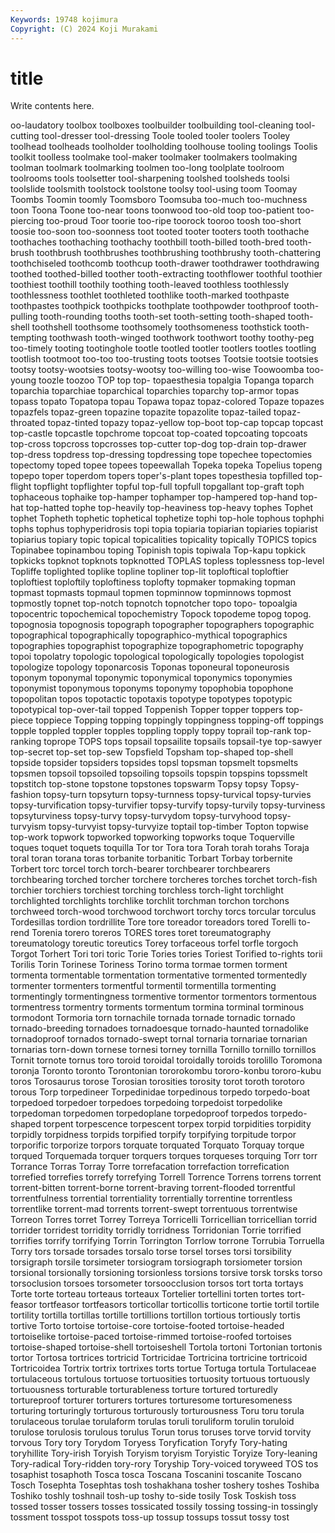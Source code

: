 ```yaml
---
Keywords: 19748 kojimura
Copyright: (C) 2024 Koji Murakami
---
```


# title

Write contents here.



oo-laudatory toolbox toolboxes toolbuilder toolbuilding tool-cleaning
tool-cutting tool-dresser tool-dressing Toole tooled tooler toolers Tooley toolhead toolheads
toolholder toolholding toolhouse tooling toolings Toolis toolkit toolless toolmake tool-maker
toolmaker toolmakers toolmaking toolman toolmark toolmarking toolmen too-long toolplate toolroom
toolrooms tools toolsetter tool-sharpening toolshed toolsheds toolsi toolslide toolsmith toolstock
toolstone toolsy tool-using toom Toomay Toombs Toomin toomly Toomsboro Toomsuba
too-much too-muchness toon Toona Toone too-near toons toonwood too-old toop
too-patient too-piercing too-proud Toor toorie too-ripe toorock tooroo toosh too-short
toosie too-soon too-soonness toot tooted tooter tooters tooth toothache toothaches
toothaching toothachy toothbill tooth-billed tooth-bred tooth-brush toothbrush toothbrushes toothbrushing toothbrushy
tooth-chattering toothchiseled toothcomb toothcup tooth-drawer toothdrawer toothdrawing toothed toothed-billed toother
tooth-extracting toothflower toothful toothier toothiest toothill toothily toothing tooth-leaved toothless
toothlessly toothlessness toothlet toothleted toothlike tooth-marked toothpaste toothpastes toothpick toothpicks
toothplate toothpowder toothproof tooth-pulling tooth-rounding tooths tooth-set tooth-setting tooth-shaped tooth-shell
toothshell toothsome toothsomely toothsomeness toothstick tooth-tempting toothwash tooth-winged toothwork toothwort
toothy toothy-peg too-timely tooting tootinghole tootle tootled tootler tootlers tootles
tootling tootlish tootmoot too-too too-trusting toots tootses Tootsie tootsie tootsies
tootsy tootsy-wootsies tootsy-wootsy too-willing too-wise Toowoomba too-young toozle toozoo TOP
top top- topaesthesia topalgia Topanga toparch toparchia toparchiae toparchical toparchies
toparchy top-armor topas topass topato Topatopa topau Topawa topaz topaz-colored
Topaze topazes topazfels topaz-green topazine topazite topazolite topaz-tailed topaz-throated topaz-tinted
topazy topaz-yellow top-boot top-cap topcap topcast top-castle topcastle topchrome topcoat
top-coated topcoating topcoats top-cross topcross topcrosses top-cutter top-dog top-drain top-drawer
top-dress topdress top-dressing topdressing tope topechee topectomies topectomy toped topee
topees topeewallah Topeka topeka Topelius topeng topepo toper toperdom topers
toper's-plant topes topesthesia topfilled top-flight topflight topflighter topful top-full topfull
topgallant top-graft toph tophaceous tophaike top-hamper tophamper top-hampered top-hand top-hat
top-hatted tophe top-heavily top-heaviness top-heavy tophes Tophet tophet Topheth tophetic
tophetical tophetize tophi top-hole tophous tophphi tophs tophus tophyperidrosis topi
topia topiaria topiarian topiaries topiarist topiarius topiary topic topical topicalities
topicality topically TOPICS topics Topinabee topinambou toping Topinish topis topiwala
Top-kapu topkick topkicks topknot topknots topknotted TOPLAS topless toplessness top-level
Topliffe toplighted toplike topline topliner top-lit toploftical toploftier toploftiest toploftily
toploftiness toplofty topmaker topmaking topman topmast topmasts topmaul topmen topminnow
topminnows topmost topmostly topnet top-notch topnotch topnotcher topo topo- topoalgia
topocentric topochemical topochemistry Topock topodeme topog topog. topognosia topognosis topograph
topographer topographers topographic topographical topographically topographico-mythical topographics topographies topographist topographize
topographometric topography topoi topolatry topologic topological topologically topologies topologist topologize
topology toponarcosis Toponas toponeural toponeurosis toponym toponymal toponymic toponymical toponymics
toponymies toponymist toponymous toponyms toponymy topophobia topophone topopolitan topos topotactic
topotaxis topotype topotypes topotypic topotypical top-over-tail topped Toppenish Topper topper
toppers top-piece toppiece Topping topping toppingly toppingness topping-off toppings topple
toppled toppler topples toppling topply toppy toprail top-rank top-ranking toprope
TOPS tops topsail topsailite topsails topsail-tye top-sawyer top-secret top-set top-sew
Topsfield Topsham top-shaped top-shell topside topsider topsiders topsides topsl topsman
topsmelt topsmelts topsmen topsoil topsoiled topsoiling topsoils topspin topspins topssmelt
topstitch top-stone topstone topstones topswarm Topsy topsy Topsy-fashion topsy-turn topsyturn
topsy-turnness topsy-turvical topsy-turvies topsy-turvification topsy-turvifier topsy-turvify topsy-turvily topsy-turviness topsyturviness topsy-turvy
topsy-turvydom topsy-turvyhood topsy-turvyism topsy-turvyist topsy-turvyize toptail top-timber Topton topwise top-work
topwork topworked topworking topworks toque Toquerville toques toquet toquets toquilla
Tor tor Tora tora Torah torah torahs Toraja toral toran
torana toras torbanite torbanitic Torbart Torbay torbernite Torbert torc torcel
torch torch-bearer torchbearer torchbearers torchbearing torched torcher torchere torcheres torches
torchet torch-fish torchier torchiers torchiest torching torchless torch-light torchlight torchlighted
torchlights torchlike torchlit torchman torchon torchons torchweed torch-wood torchwood torchwort
torchy torcs torcular torculus Tordesillas tordion tordrillite Tore tore toreador
toreadors tored Torelli to-rend Torenia torero toreros TORES tores toret
toreumatography toreumatology toreutic toreutics Torey torfaceous torfel torfle torgoch Torgot
Torhert Tori tori toric Torie Tories tories Toriest Torified to-rights
torii Torilis Torin Torinese Toriness Torino torma tormae tormen torment
tormenta tormentable tormentation tormentative tormented tormentedly tormenter tormenters tormentful tormentil
tormentilla tormenting tormentingly tormentingness tormentive tormentor tormentors tormentous tormentress tormentry
torments tormentum tormina torminal torminous tormodont Tormoria torn tornachile tornada
tornade tornadic tornado tornado-breeding tornadoes tornadoesque tornado-haunted tornadolike tornadoproof tornados
tornado-swept tornal tornaria tornariae tornarian tornarias torn-down tornese tornesi torney
tornilla Tornillo tornillo tornillos Tornit tornote tornus toro toroid toroidal
toroidally toroids torolillo Toromona toronja Toronto toronto Torontonian tororokombu tororo-konbu
tororo-kubu toros Torosaurus torose Torosian torosities torosity torot toroth torotoro
torous Torp torpedineer Torpedinidae torpedinous torpedo torpedo-boat torpedoed torpedoer torpedoes
torpedoing torpedoist torpedolike torpedoman torpedomen torpedoplane torpedoproof torpedos torpedo-shaped torpent
torpescence torpescent torpex torpid torpidities torpidity torpidly torpidness torpids torpified
torpify torpifying torpitude torpor torporific torporize torpors torquate torquated Torquato
Torquay torque torqued Torquemada torquer torquers torques torqueses torquing Torr
torr Torrance Torras Torray Torre torrefacation torrefaction torrefication torrefied torrefies
torrefy torrefying Torrell Torrence Torrens torrens torrent torrent-bitten torrent-borne torrent-braving
torrent-flooded torrentful torrentfulness torrential torrentiality torrentially torrentine torrentless torrentlike torrent-mad
torrents torrent-swept torrentuous torrentwise Torreon Torres torret Torrey Torreya Torricelli
Torricellian torricellian torrid torrider torridest torridity torridly torridness Torridonian Torrie
torrified torrifies torrify torrifying Torrin Torrington Torrlow torrone Torrubia Torruella
Torry tors torsade torsades torsalo torse torsel torses torsi torsibility
torsigraph torsile torsimeter torsiogram torsiograph torsiometer torsion torsional torsionally torsioning
torsionless torsions torsive torsk torsks torso torsoclusion torsoes torsometer torsoocclusion
torsos tort torta tortays Torte torte torteau torteaus torteaux Tortelier
tortellini torten tortes tort-feasor tortfeasor tortfeasors torticollar torticollis torticone tortie
tortil tortile tortility tortilla tortillas tortille tortillions tortillon tortious tortiously
tortis tortive Torto tortoise tortoise-core tortoise-footed tortoise-headed tortoiselike tortoise-paced tortoise-rimmed
tortoise-roofed tortoises tortoise-shaped tortoise-shell tortoiseshell Tortola tortoni Tortonian tortonis tortor
Tortosa tortrices tortricid Tortricidae Tortricina tortricine tortricoid Tortricoidea Tortrix tortrix
tortrixes torts tortue Tortuga tortula Tortulaceae tortulaceous tortulous tortuose tortuosities
tortuosity tortuous tortuously tortuousness torturable torturableness torture tortured torturedly tortureproof
torturer torturers tortures torturesome torturesomeness torturing torturingly torturous torturously torturousness
Toru toru torula torulaceous torulae torulaform torulas toruli toruliform torulin
toruloid torulose torulosis torulous torulus Torun torus toruses torve torvid
torvity torvous Tory tory Torydom Toryess Toryfication Toryfy Tory-hating toryhillite
Tory-irish Toryish Toryism toryism Toryistic Toryize Tory-leaning Tory-radical Tory-ridden tory-rory
Toryship Tory-voiced toryweed TOS tos tosaphist tosaphoth Tosca tosca Toscana
Toscanini toscanite Toscano Tosch Tosephta Tosephtas tosh toshakhana tosher toshery
toshes Toshiba Toshiko toshly toshnail tosh-up toshy to-side tosily Tosk
Toskish toss tossed tosser tossers tosses tossicated tossily tossing tossing-in
tossingly tossment tosspot tosspots toss-up tossup tossups tossut tossy tost
